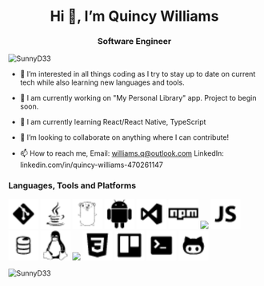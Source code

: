 <h1 align="center">Hi 👋, I’m Quincy Williams</h1>
<h3 align="center">Software Engineer</h3>

<p align="left"> <img src="https://komarev.com/ghpvc/?username=SunnyD33&style=flat" alt="SunnyD33"/> </p>

- 👀 I’m interested in  all things coding as I try to stay up to date on current tech while also learning new languages and tools.

- 🌱 I am currently working on "My Personal Library" app. Project to begin soon.
  
- 🧠 I am currently learning React/React Native, TypeScript
  
- 💞️ I’m looking to collaborate on anything where I can contribute!
  
- 📫 How to reach me, Email: williams.q@outlook.com LinkedIn: linkedin.com/in/quincy-williams-470261147

  <p align="left">
  </p>

<h3 align="left">Languages, Tools and Platforms</h3>
<p align="left"> <img src="https://github.com/vorillaz/devicons/blob/master/!PNG/git.png" width="60" height="60"/> <img src="https://github.com/vorillaz/devicons/blob/master/!PNG/java.png" width"60" height="60"/> <img src="https://github.com/vorillaz/devicons/blob/master/!PNG/go.png" width"60" height="60"/> <img src="https://github.com/vorillaz/devicons/blob/master/!PNG/android.png" width"60" height="60"/> <img src="https://github.com/vorillaz/devicons/blob/master/!PNG/visualstudio.png" width"60" height="60"/> <img src="https://github.com/vorillaz/devicons/blob/master/!PNG/npm.png" width"60" height="60"/> <img src="https://github.com/vorillaz/devicons/blob/master/!PNG/vim.png" width"60" height="60"/> <img src="https://github.com/vorillaz/devicons/blob/master/!PNG/javascript.png" width"60" height="60"/> <img src="https://github.com/vorillaz/devicons/blob/master/!PNG/firebase.png" width"60" height="60"/> <img src="https://github.com/vorillaz/devicons/blob/master/!PNG/linux.png" width"60" height="60"/> <img src="https://github.com/vorillaz/devicons/blob/master/!PNG/react.png" width"60" height="60"/> <img src="https://github.com/vorillaz/devicons/blob/master/!PNG/css3.png" width"60" height="60"/> <img src="https://github.com/vorillaz/devicons/blob/master/!PNG/trello.png" width"60" height="60"/> <img src="https://github.com/vorillaz/devicons/blob/master/!PNG/terminal.png" width"60" height="60"/> <img src="https://github.com/vorillaz/devicons/blob/master/!PNG/github_alt.png" width"60" height="60"/></p>

<p><img align="left" src="https://github-readme-stats.vercel.app/api/top-langs?username=SunnyD33&show_icons=true&locale=en&layout=compact" alt="SunnyD33" /></p>

<!---
SunnyD33/SunnyD33 is a ✨ special ✨ repository because its `README.md` (this file) appears on your GitHub profile.
You can click the Preview link to take a look at your changes.
--->
